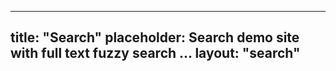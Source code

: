 
---
title: "Search"
placeholder: Search demo site with full text fuzzy search ...
layout: "search"
---

